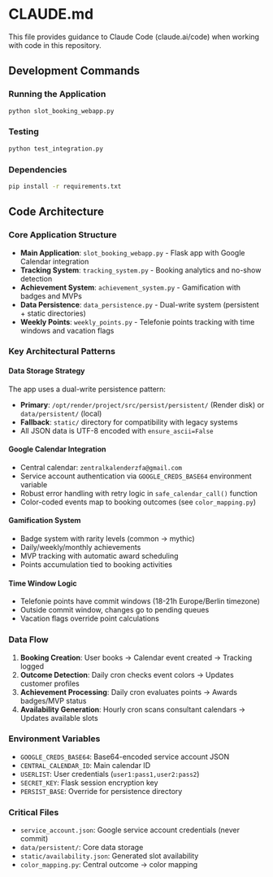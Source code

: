 # CLAUDE.md

This file provides guidance to Claude Code (claude.ai/code) when working with code in this repository.

## Development Commands

### Running the Application
```bash
python slot_booking_webapp.py
```

### Testing
```bash
python test_integration.py
```

### Dependencies
```bash
pip install -r requirements.txt
```

## Code Architecture

### Core Application Structure
- **Main Application**: `slot_booking_webapp.py` - Flask app with Google Calendar integration
- **Tracking System**: `tracking_system.py` - Booking analytics and no-show detection  
- **Achievement System**: `achievement_system.py` - Gamification with badges and MVPs
- **Data Persistence**: `data_persistence.py` - Dual-write system (persistent + static directories)
- **Weekly Points**: `weekly_points.py` - Telefonie points tracking with time windows and vacation flags

### Key Architectural Patterns

#### Data Storage Strategy
The app uses a dual-write persistence pattern:
- **Primary**: `/opt/render/project/src/persist/persistent/` (Render disk) or `data/persistent/` (local)
- **Fallback**: `static/` directory for compatibility with legacy systems
- All JSON data is UTF-8 encoded with `ensure_ascii=False`

#### Google Calendar Integration
- Central calendar: `zentralkalenderzfa@gmail.com`
- Service account authentication via `GOOGLE_CREDS_BASE64` environment variable
- Robust error handling with retry logic in `safe_calendar_call()` function
- Color-coded events map to booking outcomes (see `color_mapping.py`)

#### Gamification System
- Badge system with rarity levels (common → mythic)
- Daily/weekly/monthly achievements
- MVP tracking with automatic award scheduling
- Points accumulation tied to booking activities

#### Time Window Logic
- Telefonie points have commit windows (18-21h Europe/Berlin timezone)
- Outside commit window, changes go to pending queues
- Vacation flags override point calculations

### Data Flow
1. **Booking Creation**: User books → Calendar event created → Tracking logged
2. **Outcome Detection**: Daily cron checks event colors → Updates customer profiles
3. **Achievement Processing**: Daily cron evaluates points → Awards badges/MVP status
4. **Availability Generation**: Hourly cron scans consultant calendars → Updates available slots

### Environment Variables
- `GOOGLE_CREDS_BASE64`: Base64-encoded service account JSON
- `CENTRAL_CALENDAR_ID`: Main calendar ID
- `USERLIST`: User credentials (`user1:pass1,user2:pass2`)
- `SECRET_KEY`: Flask session encryption key
- `PERSIST_BASE`: Override for persistence directory

### Critical Files
- `service_account.json`: Google service account credentials (never commit)
- `data/persistent/`: Core data storage
- `static/availability.json`: Generated slot availability
- `color_mapping.py`: Central outcome → color mapping